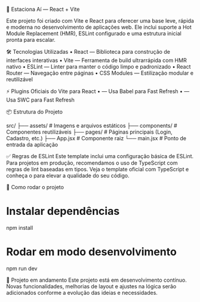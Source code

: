 🚀 Estaciona Aí — React + Vite

Este projeto foi criado com Vite e React para oferecer uma base leve, rápida e moderna no desenvolvimento de aplicações web. Ele inclui suporte a Hot Module Replacement (HMR), ESLint configurado e uma estrutura inicial pronta para escalar.


🛠️ Tecnologias Utilizadas
• 	React — Biblioteca para construção de interfaces interativas
• 	Vite — Ferramenta de build ultrarrápida com HMR nativo
• 	ESLint — Linter para manter o código limpo e padronizado
• 	React Router — Navegação entre páginas
• 	CSS Modules — Estilização modular e reutilizável


⚡ Plugins Oficiais do Vite para React
• 	 — Usa Babel para Fast Refresh
• 	 — Usa SWC para Fast Refresh


📦 Estrutura do Projeto

src/
├── assets/           # Imagens e arquivos estáticos
├── components/       # Componentes reutilizáveis
├── pages/            # Páginas principais (Login, Cadastro, etc.)
├── App.jsx           # Componente raiz
└── main.jsx          # Ponto de entrada da aplicação

✅ Regras de ESLint
Este template inclui uma configuração básica de ESLint. Para projetos em produção, recomendamos o uso de TypeScript com regras de lint baseadas em tipos. Veja o template oficial com TypeScript e conheça o  para elevar a qualidade do seu código.

📌 Como rodar o projeto

# Instalar dependências
npm install

# Rodar em modo desenvolvimento
npm run dev


🚧 Projeto em andamento
Este projeto está em desenvolvimento contínuo. Novas funcionalidades, melhorias de layout e ajustes na lógica serão adicionados conforme a evolução das ideias e necessidades. 
